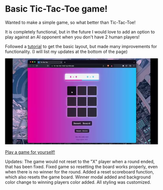 # Basic Tic-Tac-Toe game!

Wanted to make a simple game, so what better than Tic-Tac-Toe!

It is completely functional, but in the future I would love to add an option to play against an AI opponent when you don't have 2 human players!

Followed a [tutorial](https://www.youtube.com/watch?v=c8dXnuVwmA8) to get the basic layout, but made many improvements for functionality. (I will list my updates at the bottom of the page)

[![image](./public/tictactoe-vid.webp)](https://tic-tac-toe-react-jg.web.app)

[Play a game for yourself!](https://tic-tac-toe-react-jg.web.app)

Updates: The game would not reset to the "X" player when a round ended, that has been fixed. Fixed game so resetting the board works properly, even when there is no winner for the round. Added a reset scoreboard function, which also resets the game board. Winner modal added and background color change to winning players color added. All styling was customized.
